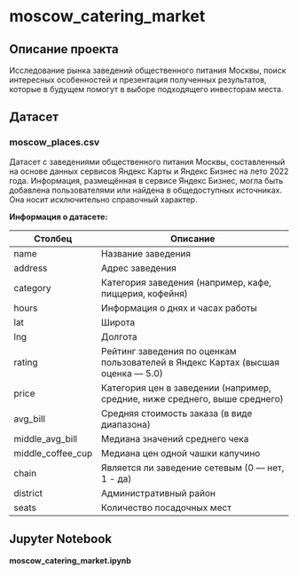 # moscow_catering_market

## Описание проекта

Исследование рынка заведений общественного питания Москвы, поиск интересных особенностей и презентация полученных результатов, которые в будущем помогут в выборе подходящего инвесторам места.

## Датасет

### moscow_places.csv

Датасет с заведениями общественного питания Москвы, составленный на основе данных сервисов Яндекс Карты и Яндекс Бизнес на лето 2022 года. Информация, размещённая в сервисе Яндекс Бизнес, могла быть добавлена пользователями или найдена в общедоступных источниках. Она носит исключительно справочный характер.

**Информация о датасете:**

| Столбец | Описание |
|---|---|
| name | Название заведения |
| address | Адрес заведения |
| category | Категория заведения (например, кафе, пиццерия, кофейня) |
| hours | Информация о днях и часах работы |
| lat | Широта |
| lng | Долгота |
| rating | Рейтинг заведения по оценкам пользователей в Яндекс Картах (высшая оценка — 5.0) |
| price | Категория цен в заведении (например, средние, ниже среднего, выше среднего) |
| avg_bill | Средняя стоимость заказа (в виде диапазона) |
| middle_avg_bill | Медиана значений среднего чека |
| middle_coffee_cup | Медиана цен одной чашки капучино |
| chain | Является ли заведение сетевым (0 — нет, 1 - да) |
| district | Административный район |
| seats | Количество посадочных мест |

## Jupyter Notebook

**moscow_catering_market.ipynb**
